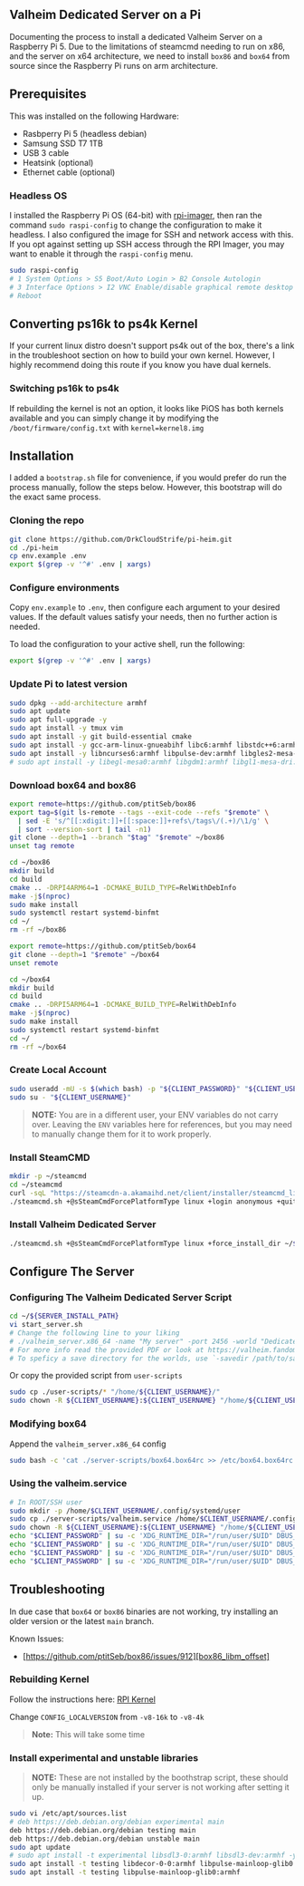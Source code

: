 Valheim Dedicated Server on a Pi
---

Documenting the process to install a dedicated Valheim Server on a Raspberry
Pi 5. Due to the limitations of steamcmd needing to run on x86, and the server
on x64 architecture, we need to install `box86` and `box64` from source since
the Raspberry Pi runs on arm architecture.

## Prerequisites

This was installed on the following Hardware:

* Rasbperry Pi 5 (headless debian)
* Samsung SSD T7 1TB
* USB 3 cable
* Heatsink (optional)
* Ethernet cable (optional)

### Headless OS

I installed the Raspberry Pi OS (64-bit) with [rpi-imager], then ran the command
`sudo raspi-config` to change the configuration to make it headless. I also
configured the image for SSH and network access with this. If you opt against
setting up SSH access through the RPI Imager, you may want to enable it through
the `raspi-config` menu.

```sh
sudo raspi-config
# 1 System Options > S5 Boot/Auto Login > B2 Console Autologin
# 3 Interface Options > I2 VNC Enable/disable graphical remote desktop access
# Reboot
```

## Converting ps16k to ps4k Kernel
If your current linux distro doesn't support ps4k out of the box, there's a link in
the troubleshoot section on how to build your own kernel. However, I highly 
recommend doing this route if you know you have dual kernels.

### Switching ps16k to ps4k

If rebuilding the kernel is not an option, it looks like PiOS has both kernels
available and you can simply change it by modifying the
`/boot/firmware/config.txt` with `kernel=kernel8.img`

## Installation

I added a `bootstrap.sh` file for convenience, if you would prefer do run the
process manually, follow the steps below. However, this bootstrap will do the
exact same process.


### Cloning the repo

```sh
git clone https://github.com/DrkCloudStrife/pi-heim.git
cd ./pi-heim
cp env.example .env
export $(grep -v '^#' .env | xargs)
```

### Configure environments

Copy `env.example` to `.env`, then configure each argument to your desired
values. If the default values satisfy your needs, then no further action is needed.

To load the configuration to your active shell, run the following:

```sh
export $(grep -v '^#' .env | xargs)
```

### Update Pi to latest version

```sh
sudo dpkg --add-architecture armhf
sudo apt update
sudo apt full-upgrade -y
sudo apt install -y tmux vim
sudo apt install -y git build-essential cmake
sudo apt install -y gcc-arm-linux-gnueabihf libc6:armhf libstdc++6:armhf libncurses5:armhf libncurses6:armhf
sudo apt install -y libncurses6:armhf libpulse-dev:armhf libgles2-mesa-dev:armhf libatomic1:armhf libpulse0:armhf libpulse-mainloop-glib0:armhf
# sudo apt install -y libegl-mesa0:armhf libgdm1:armhf libgl1-mesa-dri:armhf libglapi-mesa:armhf libgles2-mesa:armhf libglu1-mesa:armhf libglx-mesa0:armhf mesa-va-drivers:armhf mesa-vdpau-drivers:armhf mesa-vulkan-drivers:armhf libsdl1.2debian:armhf libudev1:armhf libsdl2-2.0-0:armhf
```

### Download box64 and box86

```sh
export remote=https://github.com/ptitSeb/box86
export tag=$(git ls-remote --tags --exit-code --refs "$remote" \
  | sed -E 's/^[[:xdigit:]]+[[:space:]]+refs\/tags\/(.+)/\1/g' \
  | sort --version-sort | tail -n1)
git clone --depth=1 --branch "$tag" "$remote" ~/box86
unset tag remote

cd ~/box86
mkdir build
cd build
cmake .. -DRPI4ARM64=1 -DCMAKE_BUILD_TYPE=RelWithDebInfo
make -j$(nproc)
sudo make install
sudo systemctl restart systemd-binfmt
cd ~/
rm -rf ~/box86

export remote=https://github.com/ptitSeb/box64
git clone --depth=1 "$remote" ~/box64
unset remote

cd ~/box64
mkdir build
cd build
cmake .. -DRPI5ARM64=1 -DCMAKE_BUILD_TYPE=RelWithDebInfo
make -j$(nproc)
sudo make install
sudo systemctl restart systemd-binfmt
cd ~/
rm -rf ~/box64
```

### Create Local Account

```sh
sudo useradd -mU -s $(which bash) -p "${CLIENT_PASSWORD}" "${CLIENT_USERNAME}"
sudo su - "${CLIENT_USERNAME}"
```

>**NOTE:** You are in a different user, your ENV variables do not carry over.
>Leaving the `ENV` variables here for references, but you may need to manually
change them for it to work properly.

### Install SteamCMD

```sh
mkdir -p ~/steamcmd
cd ~/steamcmd
curl -sqL "https://steamcdn-a.akamaihd.net/client/installer/steamcmd_linux.tar.gz" | tar zxvf -
./steamcmd.sh +@sSteamCmdForcePlatformType linux +login anonymous +quit
```

### Install Valheim Dedicated Server

```sh
./steamcmd.sh +@sSteamCmdForcePlatformType linux +force_install_dir ~/${SERVER_INSTALL_PATH} +login anonymous +app_update 896660 validate +quit
```

## Configure The Server

### Configuring The Valheim Dedicated Server Script

```sh
cd ~/${SERVER_INSTALL_PATH}
vi start_server.sh
# Change the following line to your liking
# ./valheim_server.x86_64 -name "My server" -port 2456 -world "Dedicated" -password "secret" -crossplay
# For more info read the provided PDF or look at https://valheim.fandom.com/wiki/Valheim_Dedicated_Server#Step_2:_Setting_up_a_Valheim_Dedicated_Server
# To speficy a save directory for the worlds, use `-savedir /path/to/save-dir/`
```

Or copy the provided script from `user-scripts`

```sh
sudo cp ./user-scripts/* "/home/${CLIENT_USERNAME}/"
sudo chown -R ${CLIENT_USERNAME}:${CLIENT_USERNAME} "/home/${CLIENT_USERNAME}/"
```

### Modifying box64

Append the `valheim_server.x86_64` config

```sh
sudo bash -c 'cat ./server-scripts/box64.box64rc >> /etc/box64.box64rc'
```

### Using the valheim.service

```sh
# In ROOT/SSH user
sudo mkdir -p /home/$CLIENT_USERNAME/.config/systemd/user
sudo cp ./server-scripts/valheim.service /home/$CLIENT_USERNAME/.config/systemd/user/
sudo chown -R ${CLIENT_USERNAME}:${CLIENT_USERNAME} "/home/${CLIENT_USERNAME}/"
echo "$CLIENT_PASSWORD" | su -c 'XDG_RUNTIME_DIR="/run/user/$UID" DBUS_SESSION_BUS_ADDRESS="unix:path=${XDG_RUNTIME_DIR}/bus" systemctl --user daemon-reload' $CLIENT_USERNAME
echo "$CLIENT_PASSWORD" | su -c 'XDG_RUNTIME_DIR="/run/user/$UID" DBUS_SESSION_BUS_ADDRESS="unix:path=${XDG_RUNTIME_DIR}/bus" systemctl --user enable valheim' $CLIENT_USERNAME
echo "$CLIENT_PASSWORD" | su -c 'XDG_RUNTIME_DIR="/run/user/$UID" DBUS_SESSION_BUS_ADDRESS="unix:path=${XDG_RUNTIME_DIR}/bus" systemctl --user start valheim' $CLIENT_USERNAME
echo "$CLIENT_PASSWORD" | su -c 'XDG_RUNTIME_DIR="/run/user/$UID" DBUS_SESSION_BUS_ADDRESS="unix:path=${XDG_RUNTIME_DIR}/bus" systemctl --user status' $CLIENT_USERNAME
```

## Troubleshooting

In due case that `box64` or `box86` binaries are not working, try installing
an older version or the latest `main` branch.

Known Issues:

* [https://github.com/ptitSeb/box86/issues/912][box86_libm_offset]

### Rebuilding Kernel

Follow the instructions here: [RPI Kernel][rpi_kernel]

Change `CONFIG_LOCALVERSION` from `-v8-16k` to `-v8-4k`

>**Note:** This will take some time

### Install experimental and unstable libraries

>**NOTE:** These are not installed by the boothstrap script, these should only
>be manually installed if your server is not working after setting it up.

```sh
sudo vi /etc/apt/sources.list
# deb https://deb.debian.org/debian experimental main
deb https://deb.debian.org/debian testing main
deb https://deb.debian.org/debian unstable main
sudo apt update
# sudo apt install -t experimental libsdl3-0:armhf libsdl3-dev:armhf -y
sudo apt install -t testing libdecor-0-0:armhf libpulse-mainloop-glib0:armhf -y
sudo apt install -t testing libpulse-mainloop-glib0:armhf
```


[rpi-imager]: https://www.raspberrypi.com/software/
[box86_libm_offset]: https://github.com/ptitSeb/box86/issues/912
[rpi_kernel]: https://www.raspberrypi.com/documentation/computers/linux_kernel.html#building-the-kernel-locally
